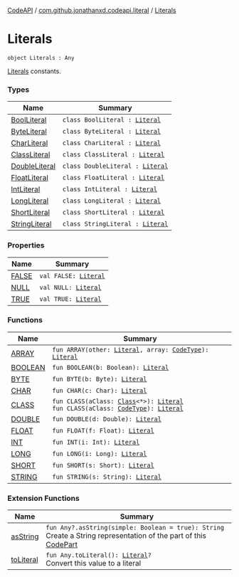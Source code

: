 [CodeAPI](../../index.md) / [com.github.jonathanxd.codeapi.literal](../index.md) / [Literals](.)

# Literals

`object Literals : Any`

[Literals](../-literal/index.md) constants.

### Types

| Name | Summary |
|---|---|
| [BoolLiteral](-bool-literal.md) | `class BoolLiteral : `[`Literal`](../-literal/index.md) |
| [ByteLiteral](-byte-literal.md) | `class ByteLiteral : `[`Literal`](../-literal/index.md) |
| [CharLiteral](-char-literal.md) | `class CharLiteral : `[`Literal`](../-literal/index.md) |
| [ClassLiteral](-class-literal.md) | `class ClassLiteral : `[`Literal`](../-literal/index.md) |
| [DoubleLiteral](-double-literal.md) | `class DoubleLiteral : `[`Literal`](../-literal/index.md) |
| [FloatLiteral](-float-literal.md) | `class FloatLiteral : `[`Literal`](../-literal/index.md) |
| [IntLiteral](-int-literal.md) | `class IntLiteral : `[`Literal`](../-literal/index.md) |
| [LongLiteral](-long-literal.md) | `class LongLiteral : `[`Literal`](../-literal/index.md) |
| [ShortLiteral](-short-literal.md) | `class ShortLiteral : `[`Literal`](../-literal/index.md) |
| [StringLiteral](-string-literal/index.md) | `class StringLiteral : `[`Literal`](../-literal/index.md) |

### Properties

| Name | Summary |
|---|---|
| [FALSE](-f-a-l-s-e.md) | `val FALSE: `[`Literal`](../-literal/index.md) |
| [NULL](-n-u-l-l.md) | `val NULL: `[`Literal`](../-literal/index.md) |
| [TRUE](-t-r-u-e.md) | `val TRUE: `[`Literal`](../-literal/index.md) |

### Functions

| Name | Summary |
|---|---|
| [ARRAY](-a-r-r-a-y.md) | `fun ARRAY(other: `[`Literal`](../-literal/index.md)`, array: `[`CodeType`](../../com.github.jonathanxd.codeapi.type/-code-type/index.md)`): `[`Literal`](../-literal/index.md) |
| [BOOLEAN](-b-o-o-l-e-a-n.md) | `fun BOOLEAN(b: Boolean): `[`Literal`](../-literal/index.md) |
| [BYTE](-b-y-t-e.md) | `fun BYTE(b: Byte): `[`Literal`](../-literal/index.md) |
| [CHAR](-c-h-a-r.md) | `fun CHAR(c: Char): `[`Literal`](../-literal/index.md) |
| [CLASS](-c-l-a-s-s.md) | `fun CLASS(aClass: `[`Class`](http://docs.oracle.com/javase/6/docs/api/java/lang/Class.html)`<*>): `[`Literal`](../-literal/index.md)<br>`fun CLASS(aClass: `[`CodeType`](../../com.github.jonathanxd.codeapi.type/-code-type/index.md)`): `[`Literal`](../-literal/index.md) |
| [DOUBLE](-d-o-u-b-l-e.md) | `fun DOUBLE(d: Double): `[`Literal`](../-literal/index.md) |
| [FLOAT](-f-l-o-a-t.md) | `fun FLOAT(f: Float): `[`Literal`](../-literal/index.md) |
| [INT](-i-n-t.md) | `fun INT(i: Int): `[`Literal`](../-literal/index.md) |
| [LONG](-l-o-n-g.md) | `fun LONG(i: Long): `[`Literal`](../-literal/index.md) |
| [SHORT](-s-h-o-r-t.md) | `fun SHORT(s: Short): `[`Literal`](../-literal/index.md) |
| [STRING](-s-t-r-i-n-g.md) | `fun STRING(s: String): `[`Literal`](../-literal/index.md) |

### Extension Functions

| Name | Summary |
|---|---|
| [asString](../../com.github.jonathanxd.codeapi.util/kotlin.-any/as-string.md) | `fun Any?.asString(simple: Boolean = true): String`<br>Create a String representation of the part of this [CodePart](../../com.github.jonathanxd.codeapi/-code-part/index.md) |
| [toLiteral](../../com.github.jonathanxd.codeapi.util.conversion/kotlin.-any/to-literal.md) | `fun Any.toLiteral(): `[`Literal`](../-literal/index.md)`?`<br>Convert this value to a literal |
